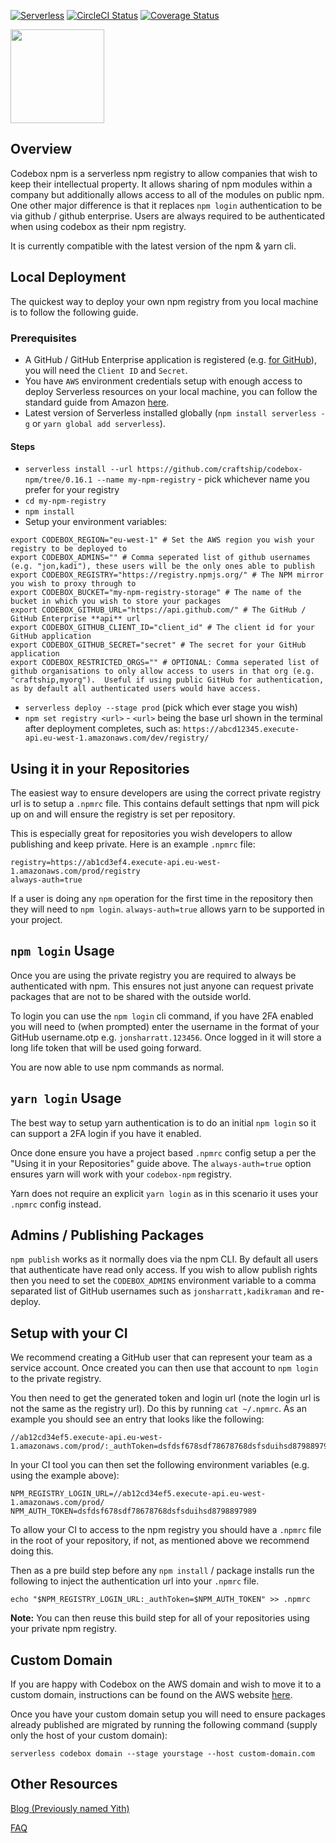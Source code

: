 [![Serverless](http://public.serverless.com/badges/v3.svg)](http://www.serverless.com)
[![CircleCI Status](https://circleci.com/gh/craftship/codebox-npm.svg?style=shield)](https://circleci.com/gh/craftship/codebox-npm)
[![Coverage Status](https://coveralls.io/repos/github/craftship/codebox-npm/badge.svg?branch=master&cb=1)](https://coveralls.io/github/craftship/codebox-npm?branch=master)

<img src="https://s3-eu-west-1.amazonaws.com/learn.craftship.io/codebox_logo.png" height="150"/>

## Overview
Codebox npm is a serverless npm registry to allow companies that wish to keep their intellectual property. It allows sharing of npm modules within a company but additionally allows access to all of the modules on public npm. One other major difference is that it replaces `npm login` authentication to be via github / github enterprise.  Users are always required to be authenticated when using codebox as their npm registry.

It is currently compatible with the latest version of the npm & yarn cli.

## Local Deployment

The quickest way to deploy your own npm registry from you local machine is to follow the following guide.

### Prerequisites
* A GitHub / GitHub Enterprise application is registered (e.g. [for GitHub](https://github.com/settings/developers)), you will need the `Client ID` and `Secret`.
* You have `AWS` environment credentials setup with enough access to deploy Serverless resources on your local machine, you can follow the standard guide from Amazon [here](http://docs.aws.amazon.com/sdk-for-java/v1/developer-guide/setup-credentials.html).
* Latest version of Serverless installed globally (`npm install serverless -g` or `yarn global add serverless`).

#### Steps
* `serverless install --url https://github.com/craftship/codebox-npm/tree/0.16.1 --name my-npm-registry` - pick whichever name you prefer for your registry
* `cd my-npm-registry`
* `npm install`
* Setup your environment variables:
```
export CODEBOX_REGION="eu-west-1" # Set the AWS region you wish your registry to be deployed to
export CODEBOX_ADMINS="" # Comma seperated list of github usernames (e.g. "jon,kadi"), these users will be the only ones able to publish
export CODEBOX_REGISTRY="https://registry.npmjs.org/" # The NPM mirror you wish to proxy through to
export CODEBOX_BUCKET="my-npm-registry-storage" # The name of the bucket in which you wish to store your packages
export CODEBOX_GITHUB_URL="https://api.github.com/" # The GitHub / GitHub Enterprise **api** url
export CODEBOX_GITHUB_CLIENT_ID="client_id" # The client id for your GitHub application
export CODEBOX_GITHUB_SECRET="secret" # The secret for your GitHub application
export CODEBOX_RESTRICTED_ORGS="" # OPTIONAL: Comma seperated list of github organisations to only allow access to users in that org (e.g. "craftship,myorg").  Useful if using public GitHub for authentication, as by default all authenticated users would have access.
```
* `serverless deploy --stage prod` (pick which ever stage you wish)
* `npm set registry <url>` - `<url>` being the base url shown in the terminal after deployment completes, such as:
`https://abcd12345.execute-api.eu-west-1.amazonaws.com/dev/registry/`

## Using it in your Repositories
The easiest way to ensure developers are using the correct private registry url is to setup a `.npmrc` file.  This contains default settings that npm will pick up on and will ensure the registry is set per repository.

This is especially great for repositories you wish developers to allow publishing and keep private.  Here is an example `.npmrc` file:


```
registry=https://ab1cd3ef4.execute-api.eu-west-1.amazonaws.com/prod/registry
always-auth=true
```

If a user is doing any `npm` operation for the first time in the repository then they will need to `npm login`.  `always-auth=true` allows yarn to be supported in your project.

## `npm login` Usage
Once you are using the private registry you are required to always be authenticated with npm. This ensures not just anyone can request private packages that are not to be shared with the outside world.

To login you can use the `npm login` cli command, if you have 2FA enabled you will need to (when prompted) enter the username in the format of your GitHub username.otp e.g. `jonsharratt.123456`. Once logged in it will store a long life token that will be used going forward.

You are now able to use npm commands as normal.

## `yarn login` Usage
The best way to setup yarn authentication is to do an initial `npm login` so it can support a 2FA login if you have it enabled.

Once done ensure you have a project based `.npmrc` config setup a per the "Using it in your Repositories" guide above.  The `always-auth=true` option ensures yarn will work with your `codebox-npm` registry.

Yarn does not require an explicit `yarn login` as in this scenario it uses your `.npmrc` config instead.

## Admins / Publishing Packages
`npm publish` works as it normally does via the npm CLI.  By default all users that authenticate have read only access.  If you wish to allow publish rights then you need to set the `CODEBOX_ADMINS` environment variable to a comma separated list of GitHub usernames such as `jonsharratt,kadikraman` and re-deploy.

## Setup with your CI
We recommend creating a GitHub user that can represent your team as a service account.  Once created you can then use that account to `npm login` to the private registry.

You then need to get the generated token and login url (note the login url is not the same as the registry url).  Do this by running `cat ~/.npmrc`.  As an example you should see an entry that looks like the following:

```
//ab12cd34ef5.execute-api.eu-west-1.amazonaws.com/prod/:_authToken=dsfdsf678sdf78678768dsfsduihsd8798897989
```

In your CI tool you can then set the following environment variables (e.g. using the example above):
```
NPM_REGISTRY_LOGIN_URL=//ab12cd34ef5.execute-api.eu-west-1.amazonaws.com/prod/
NPM_AUTH_TOKEN=dsfdsf678sdf78678768dsfsduihsd8798897989
```

To allow your CI to access to the npm registry you should have a `.npmrc` file in the root of your repository, if not, as mentioned above we recommend doing this.

Then as a pre build step before any `npm install` / package installs run the following to inject the authentication url into your `.npmrc` file.

```
echo "$NPM_REGISTRY_LOGIN_URL:_authToken=$NPM_AUTH_TOKEN" >> .npmrc
```

**Note:**
You can then reuse this build step for all of your repositories using your private npm registry.

## Custom Domain
If you are happy with Codebox on the AWS domain and wish to move it to a custom domain, instructions can be found on the AWS website [here](http://docs.aws.amazon.com/apigateway/latest/developerguide/how-to-custom-domains.html).

Once you have your custom domain setup you will need to ensure packages already published are migrated by running the following command (supply only the host of your custom domain):

`serverless codebox domain --stage yourstage --host custom-domain.com`

## Other Resources

[Blog (Previously named Yith)](https://craftship.io/open/source/serverless/private/npm/registry/yith/2016/09/26/serverless-yith.html)

[FAQ](https://github.com/craftship/codebox-npm/wiki/FAQ)
